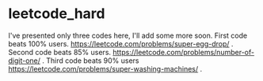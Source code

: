 # leetcode_hard

I've presented only three codes here, I'll add some more soon.
First code beats 100% users.
https://leetcode.com/problems/super-egg-drop/ .
Second code beats 85% users.
https://leetcode.com/problems/number-of-digit-one/ .
Third code beats 90% users
https://leetcode.com/problems/super-washing-machines/ .
